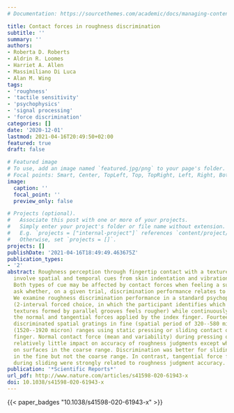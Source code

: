```yaml
---
# Documentation: https://sourcethemes.com/academic/docs/managing-content/

title: Contact forces in roughness discrimination
subtitle: ''
summary: ''
authors:
- Roberta D. Roberts
- Aldrin R. Loomes
- Harriet A. Allen
- Massimiliano Di Luca
- Alan M. Wing
tags:
- 'roughness'
- 'tactile sensitivity'
- 'psychophysics'
- 'signal processing'
- 'force discrimination'
categories: []
date: '2020-12-01'
lastmod: 2021-04-16T20:49:50+02:00
featured: true
draft: false

# Featured image
# To use, add an image named `featured.jpg/png` to your page's folder.
# Focal points: Smart, Center, TopLeft, Top, TopRight, Left, Right, BottomLeft, Bottom, BottomRight.
image:
  caption: ''
  focal_point: ''
  preview_only: false

# Projects (optional).
#   Associate this post with one or more of your projects.
#   Simply enter your project's folder or file name without extension.
#   E.g. `projects = ["internal-project"]` references `content/project/deep-learning/index.md`.
#   Otherwise, set `projects = []`.
projects: []
publishDate: '2021-04-16T18:49:49.463675Z'
publication_types:
- '2'
abstract: Roughness perception through fingertip contact with a textured surface can
  involve spatial and temporal cues from skin indentation and vibration respectively.
  Both types of cue may be affected by contact forces when feeling a surface and we
  ask whether, on a given trial, discrimination performance relates to contact forces.
  We examine roughness discrimination performance in a standard psychophysical method
  (2-interval forced choice, in which the participant identifies which of two spatial
  textures formed by parallel grooves feels rougher) while continuously measuring
  the normal and tangential forces applied by the index finger. Fourteen participants
  discriminated spatial gratings in fine (spatial period of 320--580 micron) and coarse
  (1520--1920 micron) ranges using static pressing or sliding contact of the index
  finger. Normal contact force (mean and variability) during pressing or sliding had
  relatively little impact on accuracy of roughness judgments except when pressing
  on surfaces in the coarse range. Discrimination was better for sliding than pressing
  in the fine but not the coarse range. In contrast, tangential force fluctuations
  during sliding were strongly related to roughness judgment accuracy.
publication: '*Scientific Reports*'
url_pdf: http://www.nature.com/articles/s41598-020-61943-x
doi: 10.1038/s41598-020-61943-x
---
```

{{< paper_badges "10.1038/s41598-020-61943-x" >}}
